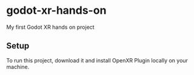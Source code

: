 # godot-xr-hands-on
My first Godot XR hands on project

## Setup
To run this project, download it and install OpenXR Plugin locally on your machine.
